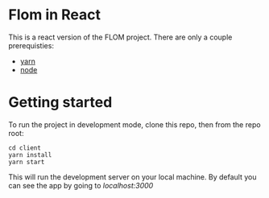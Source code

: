 # Flom in React
This is a react version of the FLOM project. There are only a couple prerequisties:

* [yarn](https://yarnpkg.com/en/)
* [node](https://nodejs.org/en/) 

# Getting started
To run the project in development mode, clone this repo, then from the repo root:

```
cd client
yarn install
yarn start
```
This will run the development server on your local machine. By default you
can see the app by going to *localhost:3000*
